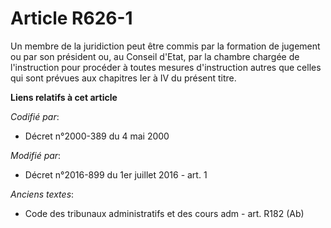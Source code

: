 # Article R626-1

Un membre de la juridiction peut être commis par la formation de jugement ou par son président ou, au Conseil d'Etat, par la
chambre chargée de l'instruction pour procéder à toutes mesures d'instruction autres que celles qui sont prévues aux
chapitres Ier à IV du présent titre.

**Liens relatifs à cet article**

_Codifié par_:

  - Décret n°2000-389 du 4 mai 2000

_Modifié par_:

  - Décret n°2016-899 du 1er juillet 2016 - art. 1

_Anciens textes_:

  - Code des tribunaux administratifs et des cours adm - art. R182 (Ab)

